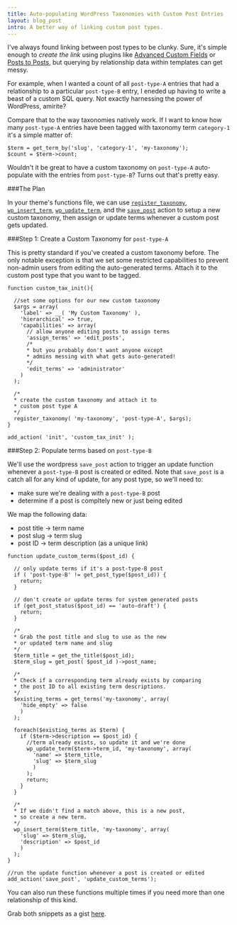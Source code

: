 ```yaml
---
title: Auto-populating WordPress Taxonomies with Custom Post Entries
layout: blog_post
intro: A better way of linking custom post types.
---
```


I've always found linking between post types to be clunky. Sure, it's simple enough to *create the link* using plugins like [Advanced Custom Fields](http://www.advancedcustomfields.com/resources/field-types/relationship/) or [Posts to Posts](http://wordpress.org/plugins/posts-to-posts/), but querying by relationship data within templates can get messy. 

For example, when I wanted a count of all `post-type-A` entries that had a relationship to a particular `post-type-B` entry, I eneded up having to write a beast of a custom SQL query. Not exactly harnessing the power of WordPress, amirite? 

Compare that to the way taxonomies natively work. If I want to know how many `post-type-A` entries have been tagged with taxonomy term `category-1` it's a simple matter of:

    $term = get_term_by('slug', 'category-1', 'my-taxonomy');
    $count = $term->count;

Wouldn't it be great to have a custom taxonomy on `post-type-A` auto-populate with the entries from `post-type-B`?  Turns out that's pretty easy. 

<!-- For example, say you have a custom post type for events. Each event will take place at a venue, and those venues must also have detailed profiles, so they're custom post types too.

To link an event to a venue you'll have two options:

1. Tag each event (via an events custom taxonomy) with a venue name that matches up with the venues added as custom posts.

2. Use a plugin, like [Advanced Custom Fields](http://www.advancedcustomfields.com/resources/field-types/relationship/) or [Posts to Posts](http://wordpress.org/plugins/posts-to-posts/) to creates relationships between events and venues.

I tended to steer way clear of option 1, since this would required **manually updating the taxonomy terms** every time a new venue was added.  Maybe new venues didn't get added often, but dammit, I'm an idealist and this thing needs to be scalable!

Option 2 was automagic in the sense that any newly added venue was available to choose from when adding the relationship, but **querying events that matched a particular relationship can be real messy** (i.e "find all events where 'event-venue' == 'The Bronze'"). 

At one point, I just wanted a count of all events that were taking place at a particular venue, and had to write a big ugly custom SQL query:

    $meta_key = 'event_venue';
    $meta_value = '%'. $venue_name .'%';
   
    $sql = "SELECT count(DISTINCT pm.post_id)
    FROM $wpdb->postmeta pm
    JOIN $wpdb->posts p ON (p.ID = pm.post_id)
    WHERE pm.meta_key = '$meta_key'
    AND pm.meta_value LIKE '$meta_value'
    AND p.post_type = 'events'
    AND p.post_status = 'publish'
    ";

    $count = $wpdb->get_var($sql);

Gross. Not exactly what WP was intended for. 

Compare this with counting the number of entires in a given taxonomy term:

    $term = get_term_by('slug', $venue_name, 'event-venue');
    $count = $term->count;

Wouldn't it be nice if we could use the taxonomy but *also* have automagic term generation? Yes, yes it would. -->

###The Plan

In your theme's functions file, we can use [`register_taxonomy`](http://codex.wordpress.org/Function_Reference/register_taxonomy), [`wp_insert_term`](http://codex.wordpress.org/Function_Reference/wp_insert_term), [`wp_update_term`](http://codex.wordpress.org/Function_Reference/wp_update_term), and the [`save_post`](http://codex.wordpress.org/Plugin_API/Action_Reference/save_post) action to setup a new custom taxonomy, then assign or update terms whenever a custom post gets updated.

###Step 1: Create a Custom Taxonomy for `post-type-A`

This is pretty standard if you've created a custom taxonomy before.  The only notable exception is that we set some restricted capabilities to prevent non-admin users from editing the auto-generated terms. Attach it to the custom post type that you want to be tagged.

<pre class="prettyprint"><code class="language-php">function custom_tax_init(){

  //set some options for our new custom taxonomy
  $args = array(
    'label' => __( 'My Custom Taxonomy' ),
    'hierarchical' => true,
    'capabilities' => array(
      // allow anyone editing posts to assign terms
      'assign_terms' => 'edit_posts',
      /* 
      * but you probably don't want anyone except 
      * admins messing with what gets auto-generated! 
      */
      'edit_terms' => 'administrator'
    )
  );

  /* 
  * create the custom taxonomy and attach it to
  * custom post type A 
  */
  register_taxonomy( 'my-taxonomy', 'post-type-A', $args);
}

add_action( 'init', 'custom_tax_init' );
</code></pre>

###Step 2: Populate terms based on `post-type-B`

We'll use the wordpress `save_post` action to trigger an update function whenever a `post-type-B` post is created or edited.  Note that `save_post` is a catch all for any kind of update, for any post type, so we'll need to:
* make sure we're dealing with a `post-type-B` post 
* determine if a post is compltely new or just being edited 

We map the following data:
 * post title ->  term name
 * post slug ->  term slug
 * post ID -> term description (as a unique link)

<pre class="prettyprint" ><code>function update_custom_terms($post_id) {

  // only update terms if it's a post-type-B post
  if ( 'post-type-B' != get_post_type($post_id)) {
    return;
  }

  // don't create or update terms for system generated posts
  if (get_post_status($post_id) == 'auto-draft') {
    return;
  }
    
  /*
  * Grab the post title and slug to use as the new 
  * or updated term name and slug
  */
  $term_title = get_the_title($post_id);
  $term_slug = get_post( $post_id )->post_name;

  /*
  * Check if a corresponding term already exists by comparing 
  * the post ID to all existing term descriptions. 
  */
  $existing_terms = get_terms('my-taxonomy', array(
    'hide_empty' => false
    )
  );

  foreach($existing_terms as $term) {
    if ($term->description == $post_id) {
      //term already exists, so update it and we're done
      wp_update_term($term->term_id, 'my-taxonomy', array(
        'name' => $term_title,
        'slug' => $term_slug
        )
      );
      return;
    }
  }

  /* 
  * If we didn't find a match above, this is a new post, 
  * so create a new term.
  */
  wp_insert_term($term_title, 'my-taxonomy', array(
    'slug' => $term_slug,
    'description' => $post_id
    )
  );
}

//run the update function whenever a post is created or edited
add_action('save_post', 'update_custom_terms');
</code></pre>

You can also run these functions multiple times if you need more than one relationship of this kind.

Grab both snippets as a gist [here](https://gist.github.com/brenna/7377802).